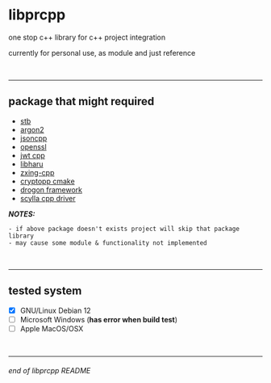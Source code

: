 # libprcpp

one stop c++ library for c++ project integration

currently for personal use, as module and just reference

<br>

---

## package that might required

- [stb](https://github.com/nothings/stb)
- [argon2](https://github.com/P-H-C/phc-winner-argon2)
- [jsoncpp](https://github.com/open-source-parsers/jsoncpp)
- [openssl](https://github.com/openssl/openssl)
- [jwt cpp](https://github.com/Thalhammer/jwt-cpp)
- [libharu](https://github.com/libharu/libharu)
- [zxing-cpp](https://github.com/zxing-cpp/zxing-cpp)
- [cryptopp cmake](https://github.com/abdes/cryptopp-cmake)
- [drogon framework](https://github.com/drogonframework/drogon)
- [scylla cpp driver](https://github.com/scylladb/cpp-driver)

__*NOTES:*__
```
- if above package doesn't exists project will skip that package library
- may cause some module & functionality not implemented
```

<br>

---

## tested system

- [X] GNU/Linux Debian 12
- [ ] Microsoft Windows (__has error when build test__)
- [ ] Apple MacOS/OSX

<br>

---

<!-- ## cmake

`cmake conf`
```sh
# required
# 0:undefined 1:debug 2:staging 3:demo 4:release
-DLIBPRCPP_BUILD_STATUS=1

# required
# 0:undefined 1:linux 2:windows 3:macos_
-DLIBPRCPP_BUILD_TARGET=1

# not required | default false
# error for windows if true, on false is ok
# will add test directory execute-able
-DLIBPRCPP_PROJECT_BUILD_TEST=true

# not required | default false
# will make output under LIBPRCPP_BUILD_TAGET_DIRECTORY
-DLIBPRCPP_PROJECT_USING_BUILD_TAGET_DIRECTORY=true
```

look on [cmake directory for more info](./cmake)

<br>

`cmake build debug - linux`
```sh
mkdir -p build/debug;
cmake -B build/debug -DCMAKE_CXX_FLAGS="-std=c++17" -DCMAKE_BUILD_TYPE=Debug -DLIBPRCPP_BUILD_STATUS=1 -DLIBPRCPP_BUILD_TARGET=1 -DLIBPRCPP_PROJECT_BUILD_TEST=false -DLIBPRCPP_PROJECT_USING_BUILD_TAGET_DIRECTORY=true;
cmake --build build/debug --config Debug;
```

<br>

--- -->

###### end of libprcpp README
